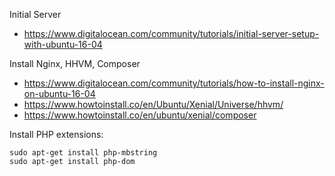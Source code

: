 Initial Server

- https://www.digitalocean.com/community/tutorials/initial-server-setup-with-ubuntu-16-04

Install Nginx, HHVM, Composer

- https://www.digitalocean.com/community/tutorials/how-to-install-nginx-on-ubuntu-16-04
- https://www.howtoinstall.co/en/Ubuntu/Xenial/Universe/hhvm/
- https://www.howtoinstall.co/en/ubuntu/xenial/composer

Install PHP extensions:

```
sudo apt-get install php-mbstring
sudo apt-get install php-dom
```
